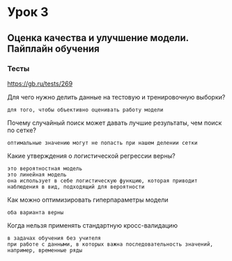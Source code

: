 # Урок 3 

## Оценка качества и улучшение модели. Пайплайн обучения

### Тесты

https://gb.ru/tests/269

Для чего нужно делить данные на тестовую и тренировочную выборки?

```
для того, чтобы объективно оценивать работу модели
```

Почему случайный поиск может давать лучшие результаты, чем поиск по сетке?

```
оптимальные значению могут не попасть при нашем делении сетки
```

Какие утверждения о логистической регрессии верны?

```
это вероятностная модель
это линейная модель
она использует в себе логистическую функцию, которая приводит наблюдения в вид, подходящий для вероятности
```
Как можно оптимизировать гиперпараметры модели

```
оба варианта верны
```

Когда нельзя применять стандартную кросс-валидацию

```
в задачах обучения без учителя
при работе с данными, в которых важна последовательность значений, например, временные ряды
```
